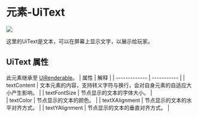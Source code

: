 # 元素-UiText

![](/QQ20240918-144722.png)


这里的UiText是文本，可以在屏幕上显示文字，以展示给玩家。


## UiText 属性
此元素继承至 [UiRenderable](./UiRenderable)。
| 属性        |      解释      | 
| ------------- | ----------- | 
| textContent      | 文本元素的内容，支持转义字符与换行，会对自身元素的自适应大小产生影响。 | 
| textFontSize      |   节点显示的文本的字体大小。   |   
| textColor |   节点显示的文本的颜色。   |
| textXAlignment |  节点显示的文本的水平对齐方式。    |
| textYAlignment |   节点显示的文本的垂直对齐方式。   |

